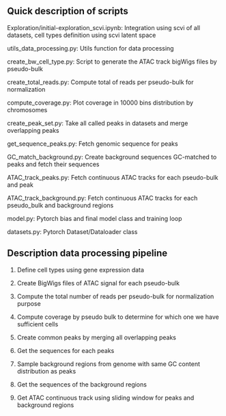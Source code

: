 Quick description of scripts
--------------------------------------------------------------

Exploration/initial-exploration_scvi.ipynb: Integration using scvi of all datasets, cell types definition using scvi latent space 

utils_data_processing.py: Utils function for data processing

create_bw_cell_type.py: Script to generate the ATAC track bigWigs files by pseudo-bulk 

create_total_reads.py: Compute total of reads per pseudo-bulk for normalization

compute_coverage.py: Plot coverage in 10000 bins distribution by chromosomes

create_peak_set.py: Take all called peaks in datasets and merge overlapping peaks

get_sequence_peaks.py: Fetch genomic sequence for peaks

GC_match_background.py: Create background sequences GC-matched to peaks and fetch their sequences

ATAC_track_peaks.py: Fetch continuous ATAC tracks for each pseudo-bulk and peak 

ATAC_track_background.py: Fetch continuous ATAC tracks for each pseudo_bulk and background regions

model.py: Pytorch bias and final model class and training loop

datasets.py: Pytorch Dataset/Dataloader class 

Description data processing pipeline
--------------------------------------------------------------

1. Define cell types using gene expression data

2. Create BigWigs files of ATAC signal for each pseudo-bulk

3. Compute the total number of reads per pseudo-bulk for normalization purpose
4. Compute coverage by pseudo bulk to determine for which one we have sufficient cells

5. Create common peaks by merging all overlapping peaks 

6. Get the sequences for each peaks

7. Sample background regions from genome with same GC content distribution as peaks
8. Get the sequences of the background regions

9. Get ATAC continuous track using sliding window for peaks and background regions